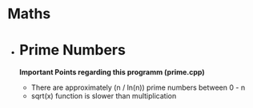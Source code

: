 # Maths
 - # Prime Numbers 
 
    **Important Points regarding this programm (prime.cpp)**

    - There are approximately (n / ln(n)) prime numbers between 0 - n
    - sqrt(x) function is slower than multiplication
